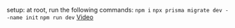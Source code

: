 setup:
at root, run the following commands:
`npm i`
`npx prisma migrate dev --name init`
`npm run dev`
[Video](<../../Videos/Screencasts/Screencast from 2023-08-16 16-30-26.webm>)
